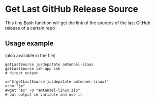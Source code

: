 # Get Last GitHub Release Source
This tiny Bash function will get the link of the sources of the last GitHub release of a certain repo

## Usage example
(also available in the file)
```shell script
getLastSource jusdepatate amtenael-linux
getLastSource ish-app ish
# direct output

x="$(getLastSource jusdepatate amtenael-linux)"
echo "$x"
#wget "$x" -O "amtenael-linux.zip"
# put output in variable and use it
```